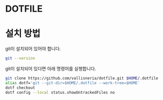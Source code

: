 # DOTFILE

# 설치 방법
git이 설치되어 있어야 합니다.
```sh
git --version
```

git이 설치되어 있다면 아래 명령어를 실행합니다.
```sh
git clone https://github.com/vallisneria/dotfile.git $HOME/.dotfile
alias dotf='git --git-dir=$HOME/.dotfile --work-tree=$HOME'
dotf checkout
dotf config --local status.showUntrackedFiles no
```

